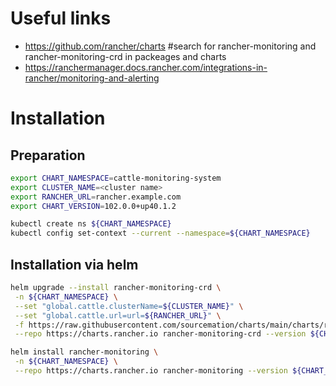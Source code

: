 # Useful links
- https://github.com/rancher/charts #search for rancher-monitoring and rancher-monitoring-crd in packeages and charts
- https://ranchermanager.docs.rancher.com/integrations-in-rancher/monitoring-and-alerting

# Installation
## Preparation
``` bash
export CHART_NAMESPACE=cattle-monitoring-system
export CLUSTER_NAME=<cluster name> 
export RANCHER_URL=rancher.example.com
export CHART_VERSION=102.0.0+up40.1.2

kubectl create ns ${CHART_NAMESPACE}
kubectl config set-context --current --namespace=${CHART_NAMESPACE}
```

## Installation via helm
``` bash
helm upgrade --install rancher-monitoring-crd \
 -n ${CHART_NAMESPACE} \
 --set "global.cattle.clusterName=${CLUSTER_NAME}" \
 --set "global.cattle.url=url=${RANCHER_URL}" \
 -f https://raw.githubusercontent.com/sourcemation/charts/main/charts/rancher-monitoring/${CHART_VERSION}/values \
 --repo https://charts.rancher.io rancher-monitoring-crd --version ${CHART_VERSION} 

helm install rancher-monitoring \
 -n ${CHART_NAMESPACE} \
 --repo https://charts.rancher.io rancher-monitoring --version ${CHART_VERSION}
```
